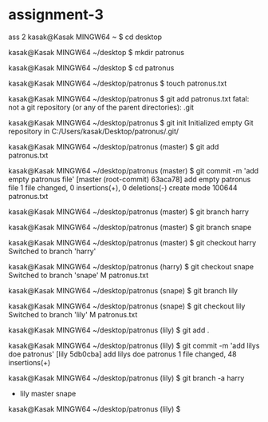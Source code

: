 # assignment-3
ass 2 
kasak@Kasak MINGW64 ~
$ cd desktop

kasak@Kasak MINGW64 ~/desktop
$ mkdir patronus

kasak@Kasak MINGW64 ~/desktop
$ cd patronus

kasak@Kasak MINGW64 ~/desktop/patronus
$ touch patronus.txt

kasak@Kasak MINGW64 ~/desktop/patronus
$ git add patronus.txt
fatal: not a git repository (or any of the parent directories): .git

kasak@Kasak MINGW64 ~/desktop/patronus
$ git init
Initialized empty Git repository in C:/Users/kasak/Desktop/patronus/.git/

kasak@Kasak MINGW64 ~/desktop/patronus (master)
$ git add patronus.txt

kasak@Kasak MINGW64 ~/desktop/patronus (master)
$ git commit -m 'add empty patronus file'
[master (root-commit) 63aca78] add empty patronus file
 1 file changed, 0 insertions(+), 0 deletions(-)
 create mode 100644 patronus.txt

kasak@Kasak MINGW64 ~/desktop/patronus (master)
$ git branch harry

kasak@Kasak MINGW64 ~/desktop/patronus (master)
$ git branch snape

kasak@Kasak MINGW64 ~/desktop/patronus (master)
$ git checkout harry
Switched to branch 'harry'

kasak@Kasak MINGW64 ~/desktop/patronus (harry)
$ git checkout snape
Switched to branch 'snape'
M       patronus.txt

kasak@Kasak MINGW64 ~/desktop/patronus (snape)
$ git branch lily

kasak@Kasak MINGW64 ~/desktop/patronus (snape)
$ git checkout lily
Switched to branch 'lily'
M       patronus.txt

kasak@Kasak MINGW64 ~/desktop/patronus (lily)
$ git add .

kasak@Kasak MINGW64 ~/desktop/patronus (lily)
$ git commit -m 'add lilys doe patronus'
[lily 5db0cba] add lilys doe patronus
 1 file changed, 48 insertions(+)

kasak@Kasak MINGW64 ~/desktop/patronus (lily)
$ git branch -a
  harry
* lily
  master
  snape

kasak@Kasak MINGW64 ~/desktop/patronus (lily)
$
